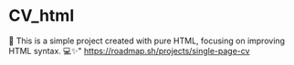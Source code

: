 # CV_html
🌟 This is a simple project created with pure HTML, focusing on improving HTML syntax. 💻✨"
https://roadmap.sh/projects/single-page-cv
